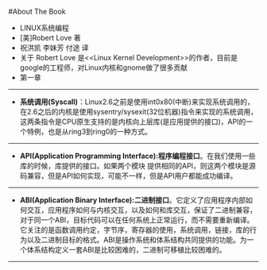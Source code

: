 #About The Book

* LINUX系统编程
* [美]Robert Love 著
* 祝洪凯 李妹芳 付途 译
* 关于 Robert Love 是<\<Linux Kernel Development\>>的作者，目前是google的工程师，对Linux内核和gnome做了很多贡献
* 第一章

***
* __系统调用(Syscall)__：Linux2.6之前是使用int0x80(中断)来实现系统调用的，在2.6之后的内核是使用sysentry/sysexit(32位机器)指令来实现的系统调用，这两条指令是CPU原生支持的是内核向上层库(是应用提供的接口)，API的一个特例，也是从ring3到ring0的一种方式。

***
* __API(Application Programming Interface):程序编程接口__。在我们使用一些库的时候，库提供的接口。如果两个模块
提供相同的API，则这两个模块是源码兼容，但是API如何实现，可能不一样，但是API用户都能成功编译。

***
* __ABI(Application Binary Interface):二进制接口__。它定义了应用程序内部如何交互，应用程序如何与内核交互，以及如何和库交互，保证了二进制兼容，对于同一个ABI，目标代码可以在任何系统上正常运行，而不需要重新编译。它关注的是函数调用约定，字节序，寄存器的使用，系统调用，链接，库的行为以及二进制目标的格式。ABI是操作系统和体系结构共同提供的功能。为一个体系结构定义一套ABI是比较困难的，二进制可移植比较困难的。

***


